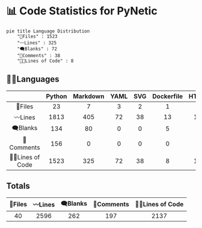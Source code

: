 



# 📊 Code Statistics for PyNetic
  
```mermaid  
pie title Language Distribution  
    "📝Files" : 1523  
    "〰️Lines" : 325  
    "🗨️Blanks" : 72  
    "🙈Comments" : 38  
    "👨‍💻Lines of Code" : 8  
```  

## 👨‍💻Languages

||Python|Markdown|YAML|SVG|Dockerfile|HTML|License|TOML|gitignore|
| :---: | :---: | :---: | :---: | :---: | :---: | :---: | :---: | :---: | :---: |
|📝Files|23|7|3|2|1|1|1|1|1|
|〰️Lines|1813|405|72|38|13|13|21|83|138|
|🗨️Blanks|134|80|0|0|5|0|4|12|27|
|🙈Comments|156|0|0|0|0|0|0|7|34|
|👨‍💻Lines of Code|1523|325|72|38|8|13|17|64|77|
  

## Totals

|📝Files|〰️Lines|🗨️Blanks|🙈Comments|👨‍💻Lines of Code|
| :---: | :---: | :---: | :---: | :---: |
|40|2596|262|197|2137|
  
